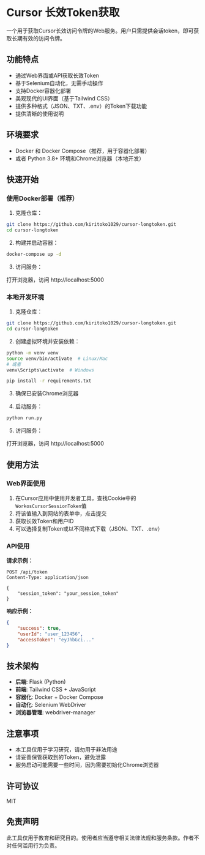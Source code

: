 # Cursor 长效Token获取

一个用于获取Cursor长效访问令牌的Web服务。用户只需提供会话token，即可获取长期有效的访问令牌。

## 功能特点

- 通过Web界面或API获取长效Token
- 基于Selenium自动化，无需手动操作
- 支持Docker容器化部署
- 美观现代的UI界面（基于Tailwind CSS）
- 提供多种格式（JSON、TXT、.env）的Token下载功能
- 提供清晰的使用说明

## 环境要求

- Docker 和 Docker Compose（推荐，用于容器化部署）
- 或者 Python 3.8+ 环境和Chrome浏览器（本地开发）

## 快速开始

### 使用Docker部署（推荐）

1. 克隆仓库：

```bash
git clone https://github.com/kiritoko1029/cursor-longtoken.git
cd cursor-longtoken
```

2. 构建并启动容器：

```bash
docker-compose up -d
```

3. 访问服务：

打开浏览器，访问 http://localhost:5000

### 本地开发环境

1. 克隆仓库：

```bash
git clone https://github.com/kiritoko1029/cursor-longtoken.git
cd cursor-longtoken
```

2. 创建虚拟环境并安装依赖：

```bash
python -m venv venv
source venv/bin/activate  # Linux/Mac
# 或者
venv\Scripts\activate  # Windows

pip install -r requirements.txt
```

3. 确保已安装Chrome浏览器

4. 启动服务：

```bash
python run.py
```

5. 访问服务：

打开浏览器，访问 http://localhost:5000

## 使用方法

### Web界面使用

1. 在Cursor应用中使用开发者工具，查找Cookie中的`WorkosCursorSessionToken`值
2. 将该值输入到网站的表单中，点击提交
3. 获取长效Token和用户ID
4. 可以选择复制Token或以不同格式下载（JSON、TXT、.env）

### API使用

**请求示例：**

```http
POST /api/token
Content-Type: application/json

{
    "session_token": "your_session_token"
}
```

**响应示例：**

```json
{
    "success": true,
    "userId": "user_123456",
    "accessToken": "eyJhbGci..."
}
```

## 技术架构

- **后端**: Flask (Python)
- **前端**: Tailwind CSS + JavaScript
- **容器化**: Docker + Docker Compose
- **自动化**: Selenium WebDriver
- **浏览器管理**: webdriver-manager

## 注意事项

- 本工具仅用于学习研究，请勿用于非法用途
- 请妥善保管获取到的Token，避免泄露
- 服务启动可能需要一些时间，因为需要初始化Chrome浏览器

## 许可协议

MIT

## 免责声明

此工具仅用于教育和研究目的。使用者应当遵守相关法律法规和服务条款。作者不对任何滥用行为负责。
